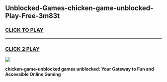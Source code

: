 
## Unblocked-Games-chicken-game-unblocked-Play-Free-3m83t
<h3>
<a href="https://premium76.site?title=chicken-game-unblocked&ref=20M">CLICK TO PLAY</a></h3>
<hr>

<h3>
<a href="https://premium76.site?title=chicken-game-unblocked&ref=20M">CLICK 2 PLAY</a>
  
</h3>

<a href="https://premium76.site?title=chicken-game-unblocked&ref=19M"><img src="https://clearcache.store/games.png"></a>


**chicken-game-unblocked games unblocked: Your Gateway to Fun and Accessible Online Gaming**
